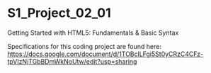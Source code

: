# S1_Project_02_01
Getting Started with HTML5: Fundamentals &amp; Basic Syntax

Specifications for this coding project are found here: https://docs.google.com/document/d/1TOBclLFgi5St0yCRzC4CFz-tpVIzNjTGbBDmWkNoUtw/edit?usp=sharing
